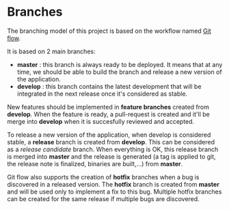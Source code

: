 # Branches
The branching model of this project is based on the workflow named [Git flow](https://nvie.com/posts/a-successful-git-branching-model/).

It is based on 2 main branches:
 - **master** : this branch is always ready to be deployed. It means that at any time, we should be able to build the branch and release a new version of the application.
 - **develop** : this branch contains the latest development that will be integrated in the next release once it's considered as stable.

New features should be implemented in **feature branches** created from **develop**. When the feature is ready, a pull-request is created and it'll be merge into **develop** when it is succesfully reviewed and accepted.

To release a new version of the application, when develop is considered stable, a **release** branch is created from **develop**. This can be considered as a *release candidate* branch. When everything is OK, this release branch is merged into **master** and the release is generated (a tag is applied to git, the release note is finalized, binaries are built,...) from **master**.

Git flow also supports the creation of **hotfix** branches when a bug is discovered in a released version. The **hotfix** branch is created from **master** and will be used only to implement a fix to this bug. Multiple hotfix branches can be created for the same release if multiple bugs are discovered.